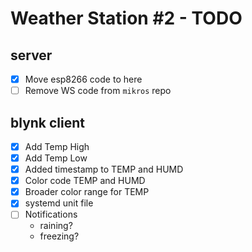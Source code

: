 # Weather Station #2 - TODO

## server
* [x] Move esp8266 code to here
* [ ] Remove WS code from `mikros` repo

## blynk client
* [x] Add Temp High
* [x] Add Temp Low
* [x] Added timestamp to TEMP and HUMD
* [x] Color code TEMP and HUMD
* [x] Broader color range for TEMP
* [x] systemd unit file
* [ ] Notifications
    - raining?
    - freezing?
